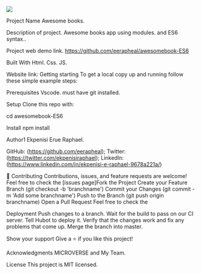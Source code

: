 ![](https://img.shields.io/badge/Microverse-blueviolet)

Project Name
Awesome books.

Description of project.
Awesome books app using modules. and ES6 syntax..

Project web demo link.
https://github.com/eerapheal/awesomebook-ES6

Built With
Html. Css. JS.

Website link:
Getting starting
To get a local copy up and running follow these simple example steps:

Prerequisites
Vscode. must have git installed.

Setup
Clone this repo with:

cd awesomebook-ES6

Install
npm install

Author1
Ekpenisi Erue Raphael.

GitHub: (https://github.com/eerapheal);
Twitter: (https://twitter.com/ekpenisiraphael);
LinkedIn: (https://www.linkedin.com/in/ekpenisi-e-raphael-9678a221a/)

🤝 Contributing
Contributions, issues, and feature requests are welcome! Feel free to check the [issues page]Fork the Project Create your Feature Branch (git checkout -b 'branchname') Commit your Changes (git commit -m 'Add some branchname') Push to the Branch (git push origin branchname) Open a Pull Request Feel free to check the

Deployment
Push changes to a branch. Wait for the build to pass on our CI server. Tell Hubot to deploy it. Verify that the changes work and fix any problems that come up. Merge the branch into master.

Show your support
Give a ⭐️ if you like this project!

Acknowledgments
 MICROVERSE and My Team.

License This project is MIT licensed.